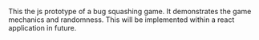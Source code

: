 This the js prototype of a bug squashing game. It demonstrates the game mechanics and randomness. This will be implemented within a react application in future. 
